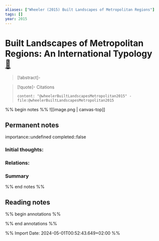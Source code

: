 ```yaml
---
aliases: ["Wheeler (2015) Built Landscapes of Metropolitan Regions"]
tags: []
year: 2015
---
```

# Built Landscapes of Metropolitan Regions: An International Typology [📖](zotero://select/library/items/Y87DVPNB)

> [!abstract]-
> 

> [!quote]- Citations
> 
> ```query
> content: "@wheelerBuiltLandscapesMetropolitan2015" -file:@wheelerBuiltLandscapesMetropolitan2015
> ```

%% begin notes %%
![[image.png | canvas-top]]
## Permanent notes
importance::undefined
completed::false
### Initial thoughts:


### Relations:


### Summary


%% end notes %%
## Reading notes
%% begin annotations %%

%% end annotations %%



%% Import Date: 2024-05-01T00:52:43.649+02:00 %%
